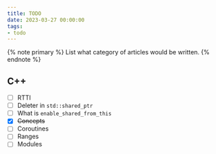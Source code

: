 ```yaml
---
title: TODO
date: 2023-03-27 00:00:00
tags:
- todo
---
```


{% note primary %}
List what category of articles would be written.
{% endnote %}

## C++

- [ ] RTTI
- [ ] Deleter in `std::shared_ptr`
- [ ] What is `enable_shared_from_this`
- [x] ~~Concepts~~
- [ ] Coroutines
- [ ] Ranges
- [ ] Modules
